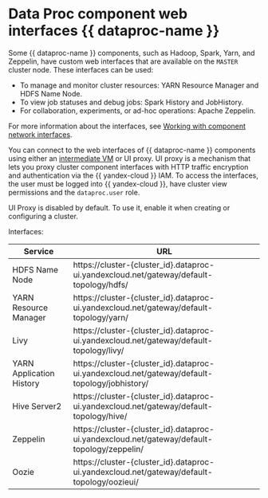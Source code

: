 # Data Proc component web interfaces {{ dataproc-name }}

Some {{ dataproc-name }} components, such as Hadoop, Spark, Yarn, and Zeppelin, have custom web interfaces that are available on the `MASTER` cluster node. These interfaces can be used:

* To manage and monitor cluster resources: YARN Resource Manager and HDFS Name Node.
* To view job statuses and debug jobs: Spark History and JobHistory.
* For collaboration, experiments, or ad-hoc operations: Apache Zeppelin.

For more information about the interfaces, see [Working with component network interfaces](./interfaces.md).

You can connect to the web interfaces of {{ dataproc-name }} components using either an [intermediate VM](./interfaces.md) or UI proxy. UI proxy is a mechanism that lets you proxy cluster component interfaces with HTTP traffic encryption and authentication via the {{ yandex-cloud }} IAM. To access the interfaces, the user must be logged into {{ yandex-cloud }}, have cluster view permissions and the `dataproc.user` role.

UI Proxy is disabled by default. To use it, enable it when creating or configuring a cluster.

Interfaces:

| Service | URL |
| ----- | ----- |
| HDFS Name Node | https://cluster-{cluster_id}.dataproc-ui.yandexcloud.net/gateway/default-topology/hdfs/ |
| YARN Resource Manager | https://cluster-{cluster_id}.dataproc-ui.yandexcloud.net/gateway/default-topology/yarn/ |
| Livy | https://cluster-{cluster_id}.dataproc-ui.yandexcloud.net/gateway/default-topology/livy/ |
| YARN Application History | https://cluster-{cluster_id}.dataproc-ui.yandexcloud.net/gateway/default-topology/jobhistory/ |
| Hive Server2 | https://cluster-{cluster_id}.dataproc-ui.yandexcloud.net/gateway/default-topology/hive/ |
| Zeppelin | https://cluster-{cluster_id}.dataproc-ui.yandexcloud.net/gateway/default-topology/zeppelin/ |
| Oozie | https://cluster-{cluster_id}.dataproc-ui.yandexcloud.net/gateway/default-topology/oozieui/ |